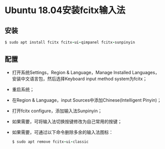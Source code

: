 # Ubuntu 18.04安装fcitx输入法

## 安装

```ruby
$ sudo apt install fcitx fcitx-ui-qimpanel fcitx-sunpinyin
```

## 配置

- 打开系统Settings，Region & Language，Manage Installed Languages，安装中文语言包，然后选择Keyboard input method system为fcitx；

- 重启系统；

- 在Region & Language，input Sources中添加Chinese(Intelligent Pinyin)；

- 打开fcitx configure，添加输入法Sunpinyin；

- 如果需要，可将输入法切换按键修改为自己常用的按键；

- 如果需要，可通过以下命令删除多余的输入法图标：

  ```ruby
  $ sudo apt remove fcitx-ui-classic
  ```